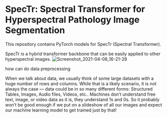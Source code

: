 # SpecTr: Spectral Transformer for Hyperspectral Pathology Image Segmentation
This repository contains PyTorch models for SpecTr (Spectral Transformer).

SpecTr is a hybrid transformer backbone that can be easily applied to other hyperspectral images.
![Screenshot_2021-04-08_16-21-28](https://user-images.githubusercontent.com/36001411/113992943-82a7b280-9886-11eb-9e0f-283e2f30f681.png)


how can do data preprocessing


When we talk about data, we usually think of some large datasets with a huge number of rows and columns. While that is a likely scenario, it is not always the case — data could be in so many different forms: Structured Tables, Images, Audio files, Videos, etc..
Machines don’t understand free text, image, or video data as it is, they understand 1s and 0s. So it probably won’t be good enough if we put on a slideshow of all our images and expect our machine learning model to get trained just by that!
